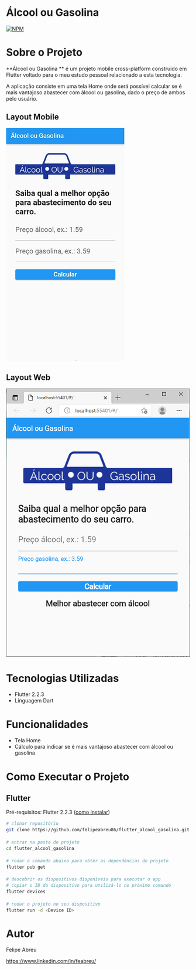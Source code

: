 # Álcool ou Gasolina 
[![NPM](https://img.shields.io/npm/l/react)](https://github.com/felipeabreu86/flutter_alcool_gasolina/blob/main/LICENSE) 

# Sobre o Projeto

**Álcool ou Gasolina ** é um projeto mobile cross-platform construído em Flutter voltado para o meu estudo pessoal relacionado a esta tecnologia.

A aplicação consiste em uma tela Home onde será possível calcular se é mais vantajoso abastecer com álcool ou gasolina, dado o preço de ambos pelo usuário.

## Layout Mobile
![Mobile 1](https://github.com/felipeabreu86/flutter_alcool_gasolina/blob/main/assets/screens/mobile1.png)

## Layout Web
![Web 1](https://github.com/felipeabreu86/flutter_alcool_gasolina/blob/main/assets/screens/web1.png)

# Tecnologias Utilizadas
- Flutter 2.2.3
- Linguagem Dart

# Funcionalidades
- Tela Home
- Cálculo para indicar se é mais vantajoso abastecer com álcool ou gasolina

# Como Executar o Projeto

## Flutter
Pré-requisitos: Flutter 2.2.3 ([como instalar](https://flutter.dev/docs/get-started/install "Como instalar o Flutter"))

```bash
# clonar repositório
git clone https://github.com/felipeabreu86/flutter_alcool_gasolina.git

# entrar na pasta do projeto
cd flutter_alcool_gasolina

# rodar o comando abaixo para obter as dependências do projeto
flutter pub get

# descobrir os dispositivos disponíveis para executar o app
# copiar o ID do dispositivo para utilizá-lo no próximo comando 
flutter devices

# rodar o projeto no seu dispositivo
flutter run -d <Device ID>
```

# Autor

Felipe Abreu

https://www.linkedin.com/in/feabreu/
